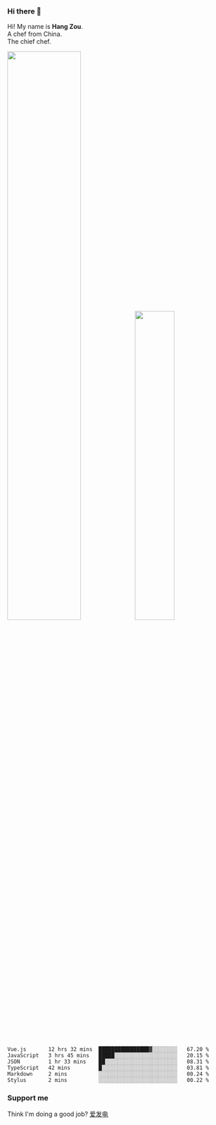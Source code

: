 ### Hi there 👋

Hi! My name is **Hang Zou**.  
A chef from China.  
The chief chef.

<img align="" width="57.5%" src="https://github-readme-stats.vercel.app/api?username=zouhangwithsweet&hide_title=true&hide_border=true&show_icons=true&include_all_commits=true&line_height=21" /><img align="" width="42.4%" src="https://github-readme-stats.vercel.app/api/top-langs/?username=zouhangwithsweet&hide_title=true&hide_border=true&layout=compact" />

<!--START_SECTION:waka-->

```text
Vue.js       12 hrs 32 mins  ████████████████▓░░░░░░░░   67.20 %
JavaScript   3 hrs 45 mins   █████░░░░░░░░░░░░░░░░░░░░   20.15 %
JSON         1 hr 33 mins    ██░░░░░░░░░░░░░░░░░░░░░░░   08.31 %
TypeScript   42 mins         █░░░░░░░░░░░░░░░░░░░░░░░░   03.81 %
Markdown     2 mins          ░░░░░░░░░░░░░░░░░░░░░░░░░   00.24 %
Stylus       2 mins          ░░░░░░░░░░░░░░░░░░░░░░░░░   00.22 %
```

<!--END_SECTION:waka-->

### Support me

Think I'm doing a good job? [爱发电](https://afdian.net/@zouhangsweet)
